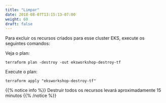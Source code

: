 ```yaml
---
title: "Limpar"
date: 2018-08-07T13:15:13-07:00
weight: 60
draft: false
---
```

Para excluir os recursos criados para esse cluster EKS, execute os seguintes comandos:

Veja o plan:
```
terraform plan -destroy -out eksworkshop-destroy-tf
```

Execute o plan:
```
terraform apply "eksworkshop-destroy-tf"
```

{{% notice info %}}
Destruir todos os recursos levará aproximadamente 15 minutos
{{% /notice %}}
